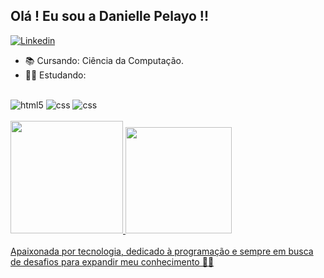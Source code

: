 ## Olá ! Eu sou a Danielle Pelayo !!
[![Linkedin](https://img.shields.io/badge/LinkedIn-0077B5?style=for-the-badge&logo=linkedin&logoColor=white)](https://www.linkedin.com/in/danielle-pelayo-971970205/)
  
- 📚 Cursando: Ciência da Computação.
- 👩‍🎓 Estudando:
<div style="display:inline_block"><br/>
    <img  alig="center"alt="html5" src="https://img.shields.io/badge/HTML5-E34F26?style=for-the-badge&logo=html5&logoColor=white"/>
     <img  alig="center"alt="css"src="https://img.shields.io/badge/CSS3-1572B6?style=for-the-badge&logo=css3&logoColor=white" />
          <img  alig="center"alt="css"src="https://img.shields.io/badge/Java-ED8B00?style=for-the-badge&logo=openjdk&logoColor=white"/>
</div><br/>

<div>  
<a href= "https://www.linkedin.com/in/danielle-pelayo-971970205">
<img height= "180em" src= "https://github-readme-stats.vercel.app/api?username=daniellepelayo&show_icons=true&theme=dracula"/>
<img height="170em" src= "https://github-readme-stats.vercel.app/api/top-langs/?username=daniellepelayo&layout=compact)](https://github.com/DaniellePelayo-readme-stats&theme=dracula"/>
</div><br/>
 Apaixonada por tecnologia, dedicado à programação e sempre em busca de desafios para expandir meu conhecimento 👩‍💻<br/>


 




